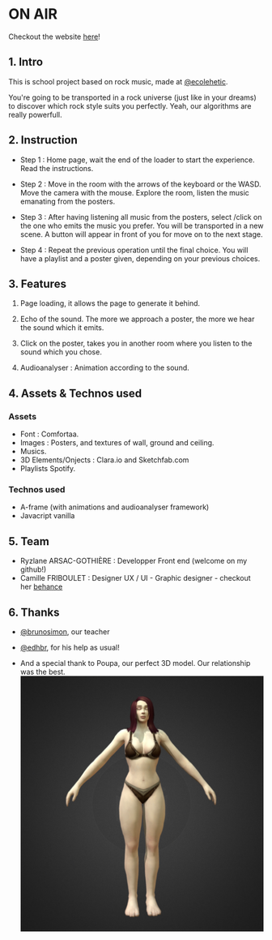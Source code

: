 # ON AIR 
Checkout the website [here](https://ryzlane.github.io/on_air/)!

##  1. Intro

This is school project based on rock music, made at [@ecolehetic](https://github.com/ecolehetic).

You're going to be transported in a rock universe (just like in your dreams) to discover which rock style suits you perfectly. Yeah, our algorithms are really powerfull.

## 2. Instruction

 - Step 1 : Home page, wait the end of the loader to start the experience. Read the instructions.
 
 - Step 2 : Move in the room with the arrows of the keyboard or the WASD. Move the camera with the mouse. Explore the room, listen the music emanating from the posters. 

 - Step 3 : After having listening all music from the posters, select /click on the one who emits the music you prefer. You will be transported in a new scene. A button will appear in front of you for move on to the next stage. 

 - Step 4 :  Repeat the previous operation until the final choice. You will have a playlist and a poster given, depending on your previous choices. 

## 3. Features

1. Page loading, it allows the page to generate it behind. 

2. Echo of the sound. The more we approach a poster, the more we hear the sound which it emits. 

3. Click on the poster, takes you in another room where you listen to the sound which you chose. 

4. Audioanalyser : Animation according to the sound. 

## 4. Assets & Technos used

### Assets
- Font :  Comfortaa. 
- Images  :  Posters, and textures of wall, ground and ceiling. 
- Musics.
- 3D Elements/Onjects : Clara.io and Sketchfab.com
- Playlists Spotify.

### Technos used
- A-frame (with animations and audioanalyser framework)
- Javacript vanilla

## 5. Team

- Ryzlane ARSAC-GOTHIÈRE : Developper Front end (welcome on my github!)
- Camille FRIBOULET : Designer UX / UI - Graphic designer - checkout her [behance](https://www.behance.net/camillefri8e26)

## 6. Thanks 

- [@brunosimon](https://github.com/brunosimon), our teacher

- [@edhbr](https://github.com/edhbr), for his help as usual! 

 - And a special thank to Poupa, our perfect 3D model. Our relationship was the best. 
 ![Poupa](https://github.com/Ryzlane/on_air/raw/master/src/img/poupa.png "Poupa")

